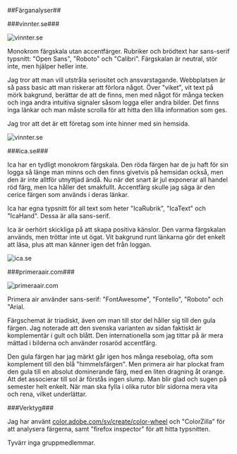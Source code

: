##Färganalyser##

###vinnter.se###

![vinnter.se](img/vinnter.png "Above fold")

Monokrom färgskala utan accentfärger. Rubriker och brödtext har sans-serif typsnitt: "Open Sans", "Roboto" och "Calibri". Färgskalan är neutral, stör inte, men hjälper heller inte.

Jag tror att man vill utstråla seriositet och ansvarstagande. Webbplatsen är så pass basic att man riskerar att förlora något. Över "viket", vit text på mörk bakgrund, berättar de att de finns, men med något för många tecken och inga andra intuitiva signaler såsom logga eller andra bilder. Det finns inga länkar och man måste scrolla för att hitta den lilla information som ges.

Jag tror att det är ett företag som inte hinner med sin hemsida.

<div class="box vinnter1"></div><div class="box vinnter2"></div><div class="box vinnter3"></div><div class="box vinnter4"></div><div class="box black"></div><div class="clear"></div>

![vinnter.se](img/vinnter2.png "Below fold")

###ica.se###

Ica har en tydligt monokrom färgskala. Den röda färgen har de ju haft för sin logga så länge man minns och den finns givetvis på hemsidan också, men den är inte alltför utnyttjad ändå. Nu när det snart är jul exponerar all handel röd färg, men Ica håller det smakfullt. Accentfärg skulle jag säga är den cerice färgen som används i deras länkar.

Ica har egna typsnitt för all text som heter "IcaRubrik", "IcaText" och "IcaHand". Dessa är alla sans-serif.

Ica är oerhört skickliga på att skapa positiva känslor. Den varma färgskalan används, men tröttar inte ut ögat. Vit bakgrund runt länkarna gör det enkelt att läsa, plus att man känner igen det från loggan.


![ica.se](img/ica.png "Det är jul snart")

<div class="box ica4"></div><div class="box ica1"></div><div class="box ica2"></div><div class="box ica3"></div><div class="box ica5"></div><div class="box white"></div><div class="box black"></div><div class="clear"></div>

###primeraair.com###

![primeraair.com](img/primera_air.png "Mycket gult")

Primera air använder sans-serif: "FontAwesome", "Fontello", "Roboto" och "Arial. 

Färgschemat är triadiskt, även om man till stor del håller sig till den gula färgen. Jag noterade att den svenska varianten av sidan faktiskt är komplementär i gult och blått. Den internationella som jag tittar på är mera mättad i bilderna och använder rosaröd accentfärg.

Den gula färgen har jag märkt går igen hos många resebolag, ofta som komplement till den blå "himmelsfärgen". Men primera air har plockat fram den gula till en absolut dominerande färg, med en liten dragning åt orange. Att det associerar till sol är förstås ingen slump. Man blir glad och sugen på semester helt enkelt. När man ska fylla i olika rutor blir sidorna mera vita och rena, vilket underlättar.

<div class="box prime1"></div><div class="box prime2"></div><div class="box prime3"></div><div class="box prime4"></div><div class="box prime5"></div><div class="box white"></div><div class="box black"></div><div class="clear"></div>

###Verktyg###

Jag har använt [color.adobe.com/sv/create/color-wheel](https://color.adobe.com/sv/create/color-wheel) och "ColorZilla" för att analysera färgerna, samt "firefox inspector" för att hitta typsnitten.

Tyvärr inga gruppmedlemmar.
